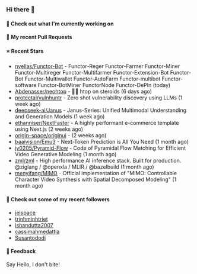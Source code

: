 ### Hi there 👋

#### 👷 Check out what I'm currently working on

#### 🔨 My recent Pull Requests


#### ⭐ Recent Stars

- [nvellas/Functor-Bot](https://github.com/nvellas/Functor-Bot) - Functor-Reger Functor-Farmer Functor-Miner Functor-Multireger Functor-Multifarmer Functor-Extension-Bot Functor-Bot Functor-Multiwallet Functor-AutoFarm Functor-multibot Functor-software Functor-BotMiner FunctorNode Functor-DePIn (today)
- [Abdenasser/neohtop](https://github.com/Abdenasser/neohtop) - 💪🏻 htop on steroids (6 days ago)
- [protectai/vulnhuntr](https://github.com/protectai/vulnhuntr) - Zero shot vulnerability discovery using LLMs (1 week ago)
- [deepseek-ai/Janus](https://github.com/deepseek-ai/Janus) - Janus-Series: Unified Multimodal Understanding and Generation Models (1 week ago)
- [ethanniser/NextFaster](https://github.com/ethanniser/NextFaster) - A highly performant e-commerce template using Next.js  (2 weeks ago)
- [origin-space/originui](https://github.com/origin-space/originui) -  (2 weeks ago)
- [baaivision/Emu3](https://github.com/baaivision/Emu3) - Next-Token Prediction is All You Need (1 month ago)
- [jy0205/Pyramid-Flow](https://github.com/jy0205/Pyramid-Flow) - Code of Pyramidal Flow Matching for Efficient Video Generative Modeling (1 month ago)
- [zml/zml](https://github.com/zml/zml) - High performance AI inference stack. Built for production. @ziglang / @openxla / MLIR / @bazelbuild (1 month ago)
- [menyifang/MIMO](https://github.com/menyifang/MIMO) - Official implementation of &#34;MIMO: Controllable Character Video Synthesis with Spatial Decomposed Modeling&#34; (1 month ago)

#### 👯 Check out some of my recent followers

- [jelspace](https://github.com/jelspace)
- [trinhminhtriet](https://github.com/trinhminhtriet)
- [ishandutta2007](https://github.com/ishandutta2007)
- [cassimahmedattia](https://github.com/cassimahmedattia)
- [Susantododi](https://github.com/Susantododi)

#### 💬 Feedback

Say Hello, I don't bite!